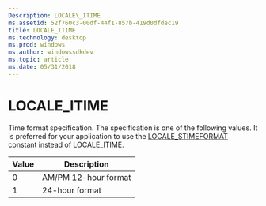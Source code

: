 ```yaml
---
Description: LOCALE\_ITIME
ms.assetid: 52f760c3-00df-44f1-857b-419d0dfdec19
title: LOCALE_ITIME
ms.technology: desktop
ms.prod: windows
ms.author: windowssdkdev
ms.topic: article
ms.date: 05/31/2018
---
```


# LOCALE\_ITIME

Time format specification. The specification is one of the following values. It is preferred for your application to use the [LOCALE\_STIMEFORMAT](locale-stime-constants.md) constant instead of LOCALE\_ITIME.



| Value | Description          |
|-------|----------------------|
| 0     | AM/PM 12-hour format |
| 1     | 24-hour format       |



 

 

 



